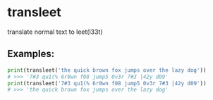 # transleet
translate normal text to leet(l33t)

## Examples:
```python
print(transleet('the quick brown fox jumps over the lazy dog'))
# >>> '7#3 qu1(% 6r0wn f08 jump5 0v3r 7#3 |42y d09'
print(transleet('7#3 qu1(% 6r0wn f08 jump5 0v3r 7#3 |42y d09'))
# >>> 'the quick brown fox jumps over the lazy dog'
```
